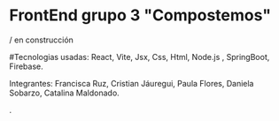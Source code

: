 # FrontEnd grupo 3 "Compostemos" 
/ en construcción 

#Tecnologias usadas:
React, Vite, Jsx, Css, Html, Node.js , SpringBoot, Firebase. 


Integrantes: 
Francisca Ruz,
Cristian Jáuregui,
Paula Flores,
Daniela Sobarzo, 
Catalina Maldonado.


. 




